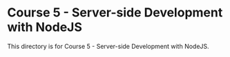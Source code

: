 # Course 5 - Server-side Development with NodeJS

This directory is for Course 5 - Server-side Development with NodeJS. 
